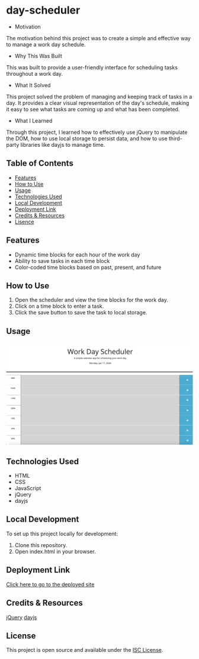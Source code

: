 # day-scheduler

- Motivation

The motivation behind this project was to create a simple and effective way to manage a work day schedule.

- Why This Was Built

This was built to provide a user-friendly interface for scheduling tasks throughout a work day.

- What It Solved

This project solved the problem of managing and keeping track of tasks in a day. It provides a clear visual representation of the day's schedule, making it easy to see what tasks are coming up and what has been completed.

- What I Learned

Through this project, I learned how to effectively use jQuery to manipulate the DOM, how to use local storage to persist data, and how to use third-party libraries like dayjs to manage time.

## Table of Contents

- [Features](#installation)
- [How to Use](#how-to-use)
- [Usage](#usage)
- [Technologies Used](#technologies-used)
- [Local Development](#local-development)
- [Deployment Link](#deployment-link)
- [Credits & Resources](#credits--resources)
- [Lisence](#license)

## Features

- Dynamic time blocks for each hour of the work day
- Ability to save tasks in each time block
- Color-coded time blocks based on past, present, and future

## How to Use

1. Open the scheduler and view the time blocks for the work day.
2. Click on a time block to enter a task.
3. Click the save button to save the task to local storage.

## Usage

![screenshot of the site in use](assets/screenshot.png)

## Technologies Used

- HTML
- CSS
- JavaScript
- jQuery
- dayjs

## Local Development

To set up this project locally for development:

1. Clone this repository.
2. Open index.html in your browser.

## Deployment Link

[Click here to go to the deployed site](https://geoschu.github.io/)

## Credits & Resources

[jQuery](https://jquery.com/)
[dayjs](https://day.js.org/)

## License

This project is open source and available under the [ISC License](LICENSE).
